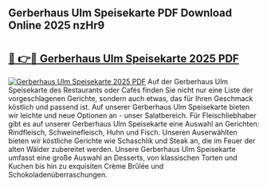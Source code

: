 ## Gerberhaus Ulm Speisekarte PDF Download Online 2025 nzHr9

# <h2><a href="http://gc7kcen.nevu.top/?p=Gerberhaus+Ulm+Speisekarte">🔗 👉🔴 Gerberhaus Ulm Speisekarte 2025 PDF</a></h2>

[![Gerberhaus Ulm Speisekarte 2025 PDF](https://i.imgur.com/dBaPXMq.png)](http://gc7kcen.nevu.top/?p=Gerberhaus+Ulm+Speisekarte)
Auf der Gerberhaus Ulm Speisekarte des Restaurants oder Cafés finden Sie nicht nur eine Liste der vorgeschlagenen Gerichte, sondern auch etwas, das für Ihren Geschmack köstlich und passend ist. Auf unserer Gerberhaus Ulm Speisekarte bieten wir leichte und neue Optionen an - unser Salatbereich. Für Fleischliebhaber gibt es auf unserer Gerberhaus Ulm Speisekarte eine Auswahl an Gerichten: Rindfleisch, Schweinefleisch, Huhn und Fisch. Unseren Auserwählten bieten wir köstliche Gerichte wie Schaschlik und Steak an, die im Feuer der alten Wälder zubereitet werden. Unsere Gerberhaus Ulm Speisekarte umfasst eine große Auswahl an Desserts, von klassischen Torten und Kuchen bis hin zu exquisiten Crème Brûlée und Schokoladenüberraschungen.
